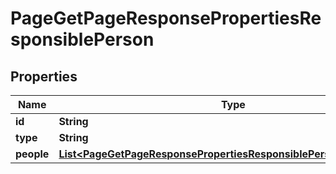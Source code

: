 

# PageGetPageResponsePropertiesResponsiblePerson


## Properties

| Name | Type | Description | Notes |
|------------ | ------------- | ------------- | -------------|
|**id** | **String** |  |  [optional] |
|**type** | **String** |  |  [optional] |
|**people** | [**List&lt;PageGetPageResponsePropertiesResponsiblePersonPeopleInner&gt;**](PageGetPageResponsePropertiesResponsiblePersonPeopleInner.md) |  |  [optional] |




